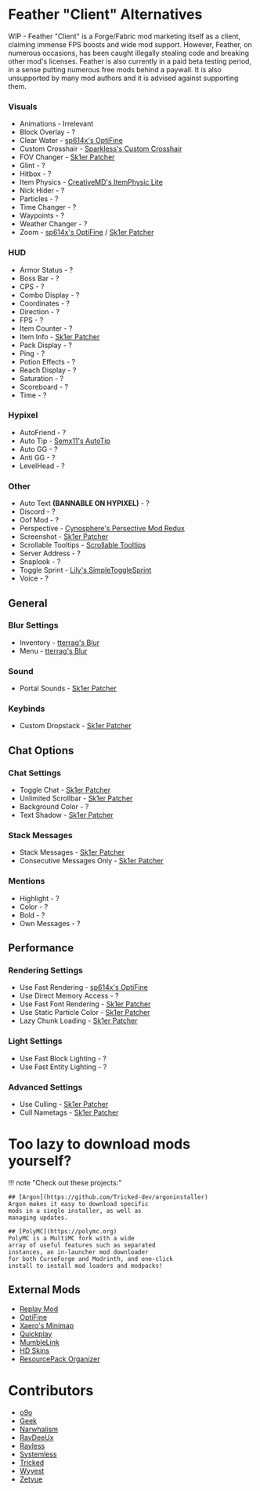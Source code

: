 # Feather "Client" Alternatives

WIP - Feather "Client" is a Forge/Fabric
mod marketing itself as a client, claiming
immense FPS boosts and wide mod support. However,
Feather, on numerous occasions, has been caught illegally
stealing code and breaking other mod's licenses. Feather is
also currently in a paid beta testing period, in a sense putting
numerous free mods behind a paywall. It is also unsupported by many
mod authors and it is advised against supporting them.

### Visuals
* Animations - Irrelevant
* Block Overlay - ?
* Clear Water - [sp614x's OptiFine](https://optifine.net/adloadx?f=preview_OptiFine_1.8.9_HD_U_M6_pre2.jar)
* Custom Crosshair - [Sparkless's Custom Crosshair](https://www.curseforge.com/minecraft/mc-mods/custom-crosshair-mod/files)
* FOV Changer - [Sk1er Patcher](https://sk1er.club/mods/patcher)
* Glint - ?
* Hitbox - ?
* Item Physics - [CreativeMD's ItemPhysic Lite](https://www.curseforge.com/minecraft/mc-mods/itemphysic-lite)
* Nick Hider - ?
* Particles - ?
* Time Changer - ?
* Waypoints - ?
* Weather Changer - ?
* Zoom - [sp614x's OptiFine](https://optifine.net) / [Sk1er Patcher](https://sk1er.club/mods/patcher)

### HUD
* Armor Status - ?
* Boss Bar - ?
* CPS - ?
* Combo Display - ?
* Coordinates - ?
* Direction - ?
* FPS - ?
* Item Counter - ?
* Item Info - [Sk1er Patcher](https://sk1er.club/mods/patcher)
* Pack Display - ?
* Ping - ?
* Potion Effects - ?
* Reach Display - ?
* Saturation - ?
* Scoreboard - ?
* Time - ?

### Hypixel
* AutoFriend - ?
* Auto Tip - [Semx11's AutoTip](https://autotip.pro/download)
* Auto GG - ?
* Anti GG - ?
* LevelHead - ?

### Other

* Auto Text **(BANNABLE ON HYPIXEL)** - ?
* Discord - ?
* Oof Mod - ?
* Perspective - [Cynosphere's Persective Mod Redux](https://www.curseforge.com/minecraft/mc-mods/perspective-mod-redux/files/all)
* Screenshot - [Sk1er Patcher](https://sk1er.club/mods/patcher)
* Scrollable Tooltips - [Scrollable Tooltips](https://sk1er.club/mods/text_overflow_scroll)
* Server Address - ?
* Snaplook - ?
* Toggle Sprint - [Lily's SimpleToggleSprint](https://github.com/My-Name-Is-Jeff/SimpleToggleSprint/releases/latest)
* Voice - ?

## General

### Blur Settings

* Inventory - [tterrag's Blur](https://www.curseforge.com/minecraft/mc-mods/blur)
* Menu - [tterrag's Blur](https://www.curseforge.com/minecraft/mc-mods/blur)

### Sound

* Portal Sounds - [Sk1er Patcher](https://sk1er.club/mods/patcher)

### Keybinds

* Custom Dropstack - [Sk1er Patcher](https://sk1er.club/mods/patcher)

## Chat Options

### Chat Settings

* Toggle Chat - [Sk1er Patcher](https://sk1er.club/mods/patcher)
* Unlimited Scrollbar - [Sk1er Patcher](https://sk1er.club/mods/patcher)
* Background Color - ?
* Text Shadow - [Sk1er Patcher](https://sk1er.club/mods/patcher)

### Stack Messages

* Stack Messages - [Sk1er Patcher](https://sk1er.club/mods/patcher)
* Consecutive Messages Only - [Sk1er Patcher](https://sk1er.club/mods/patcher)

### Mentions

* Highlight - ?
* Color - ?
* Bold - ?
* Own Messages - ?

## Performance

### Rendering Settings

* Use Fast Rendering - [sp614x's OptiFine](https://optifine.net)
* Use Direct Memory Access - ?
* Use Fast Font Rendering - [Sk1er Patcher](https://sk1er.club/mods/patcher)
* Use Static Particle Color - [Sk1er Patcher](https://sk1er.club/mods/patcher)
* Lazy Chunk Loading - [Sk1er Patcher](https://sk1er.club/mods/patcher)

### Light Settings

* Use Fast Block Lighting - ?
* Use Fast Entity Lighting - ?

### Advanced Settings

- Use Culling - [Sk1er Patcher](https://sk1er.club/mods/patcher)
- Cull Nametags - [Sk1er Patcher](https://sk1er.club/mods/patcher)

# Too lazy to download mods yourself?

!!! note "Check out these projects:"

    ## [Argon](https://github.com/Tricked-dev/argoninstaller)
    Argon makes it easy to download specific
    mods in a single installer, as well as
    managing updates.

    ## [PolyMC](https://polymc.org)
    PolyMC is a MultiMC fork with a wide
    array of useful features such as separated
    instances, an in-launcher mod downloader
    for both CurseForge and Modrinth, and one-click
    install to install mod loaders and modpacks!

## External Mods

* [Replay Mod](https://www.replaymod.com)
* [OptiFine](https://optifine.net)
* [Xaero's Minimap](https://www.curseforge.com/minecraft/mc-mods/xaeros-minimap)
* [Quickplay](https://hypixel.net/threads/forge-quickplay-v2-0-3-quickly-join-games-on-the-network.1317410/)
* [MumbleLink](https://www.curseforge.com/minecraft/mc-mods/mumblelink)
* [HD Skins](https://www.hdskins.de/)
* [ResourcePack Organizer](https://www.curseforge.com/minecraft/mc-mods/resource-pack-organizer)

# Contributors

* [o9o](https://www.youtube.com/channel/UC_lbg2qjUsZwro5khBW9PHw)
* [Geek](https://github.com/GamingGeek)
* [Narwhalism](https://www.twitch.tv/narwhalswim)
* [RayDeeUx](https://github.com/RayDeeUx)
* [Rayless](https://github.com/UnderscoreRayless)
* [Systemless](https://github.com/SystemlessDev)
* [Tricked](https://github.com/Tricked-dev)
* [Wyvest](https://github.com/Wyvest)
* [Zetvue](https://zetvue.carrd.co)
